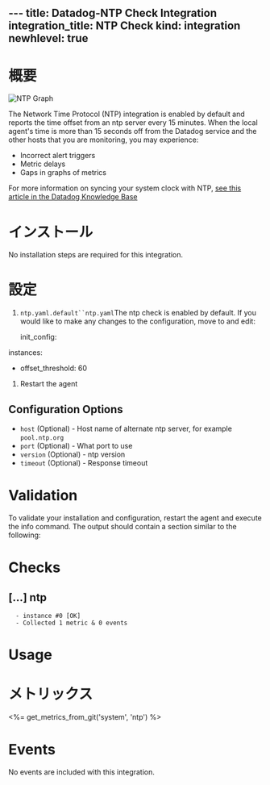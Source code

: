 --- title: Datadog-NTP Check Integration integration_title: NTP Check kind: integration
newhlevel: true
---

# 概要

![NTP Graph](/static/images/ntpgraph.png)

The Network Time Protocol (NTP) integration is enabled by default and reports the time offset from an ntp server every 15 minutes. When the local agent's time is more than 15 seconds off from the Datadog service and the other hosts that you are monitoring, you may experience:

* Incorrect alert triggers
* Metric delays
* Gaps in graphs of metrics

For more information on syncing your system clock with NTP, [see this article in the Datadog Knowledge Base](https://help.datadoghq.com/hc/en-us/articles/204282095-Network-Time-Protocol-NTP-Offset-Issues)

# インストール

No installation steps are required for this integration.

# 設定

1.  `ntp.yaml.default``ntp.yaml`The ntp check is enabled by default. If you would like to make any changes to the configuration, move  to  and edit:

    init_config:

instances:
  - offset_threshold: 60

1.  Restart the agent

## Configuration Options

* `host` (Optional) - Host name of alternate ntp server, for example `pool.ntp.org`
* `port` (Optional) - What port to use
* `version` (Optional) - ntp version
* `timeout` (Optional) - Response timeout

# Validation

To validate your installation and configuration, restart the agent and execute the info command. The output should contain a section similar to the following:



Checks
======
  [...]
  ntp
  -----
      - instance #0 [OK]
      - Collected 1 metric & 0 events

# Usage

# メトリックス

<%= get_metrics_from_git('system', 'ntp') %>

# Events

No events are included with this integration.

